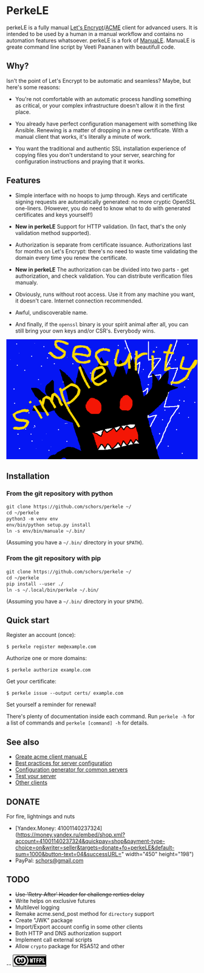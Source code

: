 # PerkeLE

perkeLE is a fully manual [Let's Encrypt](https://letsencrypt.org)/[ACME](https://github.com/ietf-wg-acme/acme/) client for advanced users. It is intended to be used by a human in a manual workflow and contains no automation features whatsoever.
perkeLE is a fork of [ManuaLE](https://github.com/veeti/manuale/). ManuaLE is greate command line script by Veeti Paananen with beautifull code.

## Why?

Isn't the point of Let's Encrypt to be automatic and seamless? Maybe, but here's some reasons:

* You're not comfortable with an automatic process handling something as critical, or your complex infrastructure doesn't allow it in the first place.

* You already have perfect configuration management with something like Ansible. Renewing is a matter of dropping in a new certificate. With a manual client that works, it's literally a minute of work.

* You want the traditional and authentic SSL installation experience of copying files you don't understand to your server, searching for configuration instructions and praying that it works.

## Features

* Simple interface with no hoops to jump through. Keys and certificate signing requests are automatically generated: no more cryptic OpenSSL one-liners. (However, you do need to know what to do with generated certificates and keys yourself!)

* **New in perkeLE** Support for HTTP validation. (In fact, that's the only validation method supported).

* Authorization is separate from certificate issuance. Authorizations last for months on Let's Encrypt: there's no need to waste time validating the domain every time you renew the certificate.

* **New in perkeLE** The authorization can be divided into two parts - get authorization, and check validation. You can distribute verification files manualy.

* Obviously, runs without root access. Use it from any machine you want, it doesn't care. Internet connection recommended.

* Awful, undiscoverable name.

* And finally, if the `openssl` binary is your spirit animal after all, you can still bring your own keys and/or CSR's. Everybody wins.

![simple security](perkele.png)

## Installation

### From the git repository with python

    git clone https://github.com/schors/perkele ~/
    cd ~/perkele
    python3 -m venv env
    env/bin/python setup.py install
    ln -s env/bin/manuale ~/.bin/

(Assuming you have a `~/.bin/` directory in your `$PATH`).

### From the git repository with pip

    git clone https://github.com/schors/perkele ~/
    cd ~/perkele
    pip install --user ./
    ln -s ~/.local/bin/perkele ~/.bin/

(Assuming you have a `~/.bin/` directory in your `$PATH`).

## Quick start

Register an account (once):

    $ perkele register me@example.com

Authorize one or more domains:

    $ perkele authorize example.com

Get your certificate:

    $ perkele issue --output certs/ example.com

Set yourself a reminder for renewal!

There's plenty of documentation inside each command. Run `perkele -h` for a list of commands and `perkele [command] -h` for details.

## See also

* [Greate acme client manuaLE](https://github.com/veeti/manuale/)
* [Best practices for server configuration](https://wiki.mozilla.org/Security/Server_Side_TLS)
* [Configuration generator for common servers](https://mozilla.github.io/server-side-tls/ssl-config-generator/)
* [Test your server](https://www.ssllabs.com/ssltest/)
* [Other clients](https://community.letsencrypt.org/t/list-of-client-implementations/2103)

## DONATE

For fire, lightnings and nuts
* [Yandex.Money: 41001140237324](https://money.yandex.ru/embed/shop.xml?account=41001140237324&quickpay=shop&payment-type-choice=on&writer=seller&targets=donate+fo+perkeLE&default-sum=1000&button-text=04&successURL=" width="450" height="198")
* PayPal: schors@gmail.com

## TODO
* ~~Use 'Retry-After' Header for challenge rerties delay~~
* Write helps on exclusive futures
* Multilevel logging
* Remake acme.send_post method for `directory` support
* Create "JWK" package
* Import/Export account config in some other clients
* Both HTTP and DNS authorization support
* Implement call external scripts
* Allow `crypto` package for RSA512 and other

--
[![LICENSE WTFPL](wtfpl-badge-1.png)](LICENSE)
